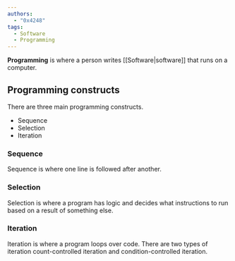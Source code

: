 ```yaml
---
authors:
  - "0x4248"
tags:
  - Software
  - Programming
---
```

**Programming** is where a person writes [[Software|software]] that runs on a computer.
## Programming constructs
There are three main programming constructs.
- Sequence
- Selection
- Iteration
### Sequence
Sequence is where one line is followed after another.
### Selection
Selection is where a program has logic and decides what instructions to run based on a result of something else.
### Iteration
Iteration is where a program loops over code. There are two types of iteration count-controlled iteration and condition-controlled iteration.